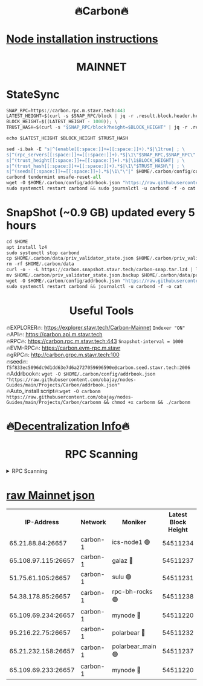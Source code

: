<h1 align="center"> 🔥Carbon🔥</h1>

[Node installation instructions](https://github.com/obajay/nodes-Guides/tree/main/Projects/Carbon)
=
<h1 align="center"> MAINNET</h1>

# StateSync
```python
SNAP_RPC=https://carbon.rpc.m.stavr.tech:443
LATEST_HEIGHT=$(curl -s $SNAP_RPC/block | jq -r .result.block.header.height); \
BLOCK_HEIGHT=$((LATEST_HEIGHT - 1000)); \
TRUST_HASH=$(curl -s "$SNAP_RPC/block?height=$BLOCK_HEIGHT" | jq -r .result.block_id.hash)

echo $LATEST_HEIGHT $BLOCK_HEIGHT $TRUST_HASH

sed -i.bak -E "s|^(enable[[:space:]]+=[[:space:]]+).*$|\1true| ; \
s|^(rpc_servers[[:space:]]+=[[:space:]]+).*$|\1\"$SNAP_RPC,$SNAP_RPC\"| ; \
s|^(trust_height[[:space:]]+=[[:space:]]+).*$|\1$BLOCK_HEIGHT| ; \
s|^(trust_hash[[:space:]]+=[[:space:]]+).*$|\1\"$TRUST_HASH\"| ; \
s|^(seeds[[:space:]]+=[[:space:]]+).*$|\1\"\"|" $HOME/.carbon/config/config.toml
carbond tendermint unsafe-reset-all
wget -O $HOME/.carbon/config/addrbook.json "https://raw.githubusercontent.com/obajay/nodes-Guides/main/Projects/Carbon/addrbook.json"
sudo systemctl restart carbond && sudo journalctl -u carbond -f -o cat
```
# SnapShot (~0.9 GB) updated every 5 hours
```python
cd $HOME
apt install lz4
sudo systemctl stop carbond
cp $HOME/.carbon/data/priv_validator_state.json $HOME/.carbon/priv_validator_state.json.backup
rm -rf $HOME/.carbon/data
curl -o - -L https://carbon.snapshot.stavr.tech/carbon-snap.tar.lz4 | lz4 -c -d - | tar -x -C $HOME/.carbon --strip-components 2
mv $HOME/.carbon/priv_validator_state.json.backup $HOME/.carbon/data/priv_validator_state.json
wget -O $HOME/.carbon/config/addrbook.json "https://raw.githubusercontent.com/obajay/nodes-Guides/main/Projects/Carbon/addrbook.json"
sudo systemctl restart carbond && journalctl -u carbond -f -o cat
```

 <h1 align="center"> Useful Tools</h1>

🔥EXPLORER🔥:     https://explorer.stavr.tech/Carbon-Mainnet        `Indexer "ON"` \
🔥API🔥:          https://carbon.api.m.stavr.tech \
🔥RPC🔥:          https://carbon.rpc.m.stavr.tech:443              `Snapshot-interval = 1000` \
🔥EVM-RPC🔥:      https://carbon.evm-rpc.m.stavr \
🔥gRPC🔥:         http://carbon.grpc.m.stavr.tech:100 \
🔥seed🔥:      `f5f833ec5096dc9d1dd63e7d6a2727059696590e@carbon.seed.stavr.tech:2006` \
🔥Addrbook🔥:  `wget -O $HOME/.carbon/config/addrbook.json "https://raw.githubusercontent.com/obajay/nodes-Guides/main/Projects/Carbon/addrbook.json"` \
🔥Auto_install script🔥:`wget -O carbonm https://raw.githubusercontent.com/obajay/nodes-Guides/main/Projects/Carbon/carbonm && chmod +x carbonm && ./carbonm`

🔥[Decentralization Info](https://github.com/obajay/StateSync-snapshots/tree/main/Projects/Carbon/Decentralization)🔥
=
<h1 align="center"> RPC Scanning</h1>

<details>
<summary>RPC Scanning</summary>

<h2 align="center"> We scan nodes in real time every 4 hours. And we provide the final result of RPC endpoints.
We cannot influence the operation of these nodes in any way. </h2>


```python
If Voting Power is higher than 0 --> then the Node is a validator of the network and may be subject to attack and be a potential threat to the chain.
```
```python
We marked such validators with a red symbol
```

</details>

[raw Mainnet json](https://rpc-check.carbonm.stavr.tech/carbonm/rpc-carbonm-result.json)
=


<table><tr><th>IP-Address</th><th>Network</th><th>Moniker</th><th>Latest Block Height</th><th>Earliest Block Height</th><th>Catching Up</th><th>Tx Index</th><th>Voting Power</th><th>Scan Time</th></tr><tr><td>65.21.88.84:26657</td><td>carbon-1</td><td>ics-node1 🟢</td><td>54511234</td><td>21164241</td><td>False</td><td>off</td><td>0</td><td>2024-03-05T21:25:42.464957055UTC</td></tr><tr><td>65.108.97.115:26657</td><td>carbon-1</td><td>galaz 🔴</td><td>54511237</td><td>47374001</td><td>False</td><td>on</td><td>10566794051</td><td>2024-03-05T21:25:52.937054925UTC</td></tr><tr><td>51.75.61.105:26657</td><td>carbon-1</td><td>sulu 🟢</td><td>54511231</td><td>48742001</td><td>False</td><td>off</td><td>0</td><td>2024-03-05T21:25:33.674786997UTC</td></tr><tr><td>54.38.178.85:26657</td><td>carbon-1</td><td>rpc-bh-rocks 🟢</td><td>54511238</td><td>53130001</td><td>False</td><td>on</td><td>0</td><td>2024-03-05T21:26:01.704199666UTC</td></tr><tr><td>65.109.69.234:26657</td><td>carbon-1</td><td>mynode 🔴</td><td>54511220</td><td>53160001</td><td>False</td><td>off</td><td>12984979215</td><td>2024-03-05T21:25:08.206914161UTC</td></tr><tr><td>95.216.22.75:26657</td><td>carbon-1</td><td>polarbear 🔴</td><td>54511232</td><td>54283001</td><td>False</td><td>on</td><td>10264505098</td><td>2024-03-05T21:25:40.089994668UTC</td></tr><tr><td>65.21.232.158:26657</td><td>carbon-1</td><td>polarbear_main 🟢</td><td>54511237</td><td>54286001</td><td>False</td><td>off</td><td>0</td><td>2024-03-05T21:25:55.312652141UTC</td></tr><tr><td>65.109.69.233:26657</td><td>carbon-1</td><td>mynode 🔴</td><td>54511220</td><td>54380001</td><td>False</td><td>off</td><td>9307573243</td><td>2024-03-05T21:25:07.888233401UTC</td></tr></table>
